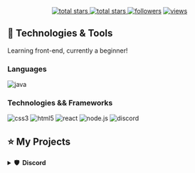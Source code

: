 <p align="center">
  <a href="https://github.com/0-don?tab=repositories&sort=stargazers">
    <img alt="total stars" title="Total stars on GitHub" src="https://custom-icon-badges.herokuapp.com/badge/dynamic/json?logo=star&host=formatted-dynamic-badges.herokuapp.com&formatter=metric&style=for-the-badge&color=55960c&labelColor=488207&label=stars&query=$.stars&url=https://api.github-star-counter.workers.dev/user/0-don"/>
  </a>
  <a href="https://github.com/0-don?tab=repositories&sort=stargazers">
    <img alt="total stars" title="Total forks on GitHub" src="https://custom-icon-badges.herokuapp.com/badge/dynamic/json?logo=fork&host=formatted-dynamic-badges.herokuapp.com&formatter=metric&style=for-the-badge&color=ff0013&labelColor=ae1206&label=forks&query=$.forks&url=https://api.github-star-counter.workers.dev/user/0-don"/>
  </a>
  <a href="https://github.com/0-don?tab=followers">
    <img alt="followers" title="Follow me on Github" src="https://custom-icon-badges.herokuapp.com/github/followers/0-don?color=236ad3&labelColor=1155ba&style=for-the-badge&logo=person-add&label=Follow&logoColor=white"/></a>
  <a href="https://github.com/0-don/Simple-View-Counter">
    <img alt="views" title="GitHub profile views" src="https://komarev.com/ghpvc/?username=0-don&style=for-the-badge&color=lightgrey"/>
  </a>
</p>


## 🚀 Technologies & Tools

Learning front-end, currently a beginner!

### Languages


![java](https://custom-icon-badges.herokuapp.com/badge/java-black.svg?logo=java&logoColor=white&style=flat-square)


### Technologies && Frameworks


![css3](https://img.shields.io/badge/css3-black?style=flat-square&logo=css3&logoColor=1572B6)
![html5](https://img.shields.io/badge/html5-black?style=flat-square&logo=html5)
![react](https://img.shields.io/badge/react-black?style=flat-square&logo=react)
![node.js](https://img.shields.io/badge/node.js-black?style=flat-square&logo=node.js) 
![discord](https://img.shields.io/badge/discord.js-black?style=flat-square&logo=discord)



## ⭐ My Projects

<details>
  <summary><b>🛡️ &nbsp;Discord</b></summary>
  <br/>
  <p align="center">
    <a href="https://github.com/0-don/coding.global-bot">
      <img height="120px" src="https://github-readme-stats.vercel.app/api/pin/?username=0-don&repo=coding.global-bot&theme=react&bg_color=151515&title_color=fff&icon_color=fa8b00&hide_border=true&show_icons=false" />
    </a>
  </p>
</p>
</details>
